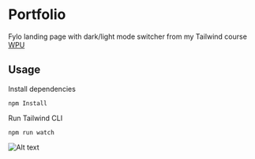 # Portfolio

Fylo landing page with dark/light mode switcher from my Tailwind course [WPU](https://www.youtube.com/watch?v=8Ea4oq8qFtM&t=433s)

## Usage

Install dependencies

```
npm Install
```

Run Tailwind CLI

```
npm run watch
```

![Alt text](img/gambar.png)
